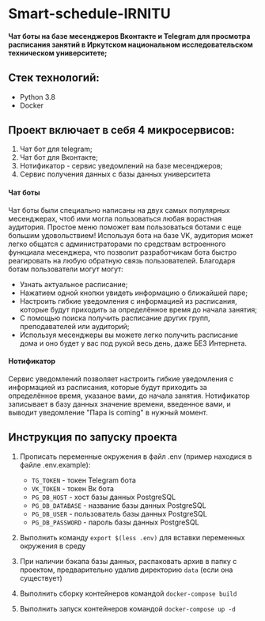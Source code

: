 # Smart-schedule-IRNITU
#### Чат боты на базе месенджеров Вконтакте и Telegram для просмотра расписания занятий в Иркутском национальном исследовательском техническом университете;

## Стек технологий:
- Python 3.8
- Docker


## Проект включает в себя 4 микросервисов:
1. Чат бот для telegram;
2. Чат бот для Вконтакте;
3. Нотификатор - сервис уведомлений на базе месенджеров;
4. Сервис получения данных с базы данных университета

#### Чат боты
Чат боты были специально написаны на двух самых популярных месенджерах, чтоб ими могла пользоваться любая ворастная аудитория. Простое меню поможет вам пользоваться ботами с еще большим удовольствием! Используя бота на базе VK, аудитория может легко общатся с администраторами по средствам встроенного функциала месенджера, что позволит разработчикам бота быстро реагировать на любую обратную связь пользователей. 
Благодаря ботам пользователи могут могут:
- Узнать актуальное расписание;
- Нажатием одной кнопки увидеть информацию о ближайшей паре;
- Настроить гибкие уведомления с информацией из расписания, которые будут приходить за определённое время до начала занятия;
- С помощью поиска получить расписание других групп, преподавателей или аудиторий;
- Используя месенджеры вы можете легко получить расписание дома и оно будет у вас под рукой весь день, даже БЕЗ Интернета.

#### Нотификатор
Сервис уведомлений позволяет настроить гибкие уведомления с информацией из расписания, которые будут приходить за определённое время,
указаное вами, до начала занятия. Нотификатор записывает в базу данных значение времени, введенное вами, и выводит уведомление "Пара is coming" в нужный момент.



## Инструкция по запуску проекта
1. Прописать переменные окружения в файл .env (пример находися в файле .env.example):
    - `TG_TOKEN` - токен Telegram бота
    - `VK_TOKEN` - токен Вк бота
    - `PG_DB_HOST` - хост базы данных PostgreSQL
    - `PG_DB_DATABASE` - название базы данных PostgreSQL
    - `PG_DB_USER` - пользователь базы данных PostgreSQL
    - `PG_DB_PASSWORD` - пароль базы данных PostgreSQL

2. Выполнить команду `export $(less .env)` для вставки переменных окружения в среду
3. При наличии бэкапа базы данных, распаковать архив  в папку с проектом, предварительно удалив директорию `data` (если она существует)
4. Выполнить сборку контейнеров командой `docker-compose build`
5. Выполнить запуск контейнеров командой `docker-compose up -d`